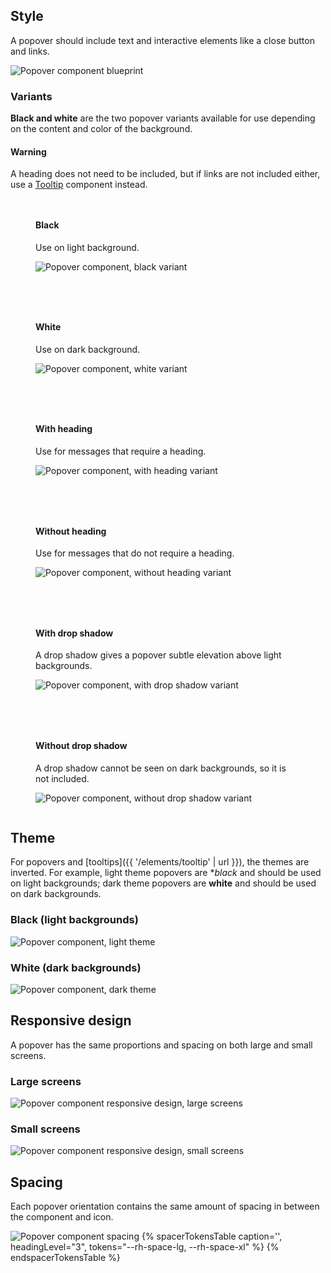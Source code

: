 <style>
  .grid {
    display: grid;
    grid-template-columns: 1fr;
    gap: var(--rh-space-2xl, 32px);
  }

  @container container (min-width: 768px) {
    .grid {
      grid-template-columns: 1fr 1fr;
      gap: var(--rh-space-4xl, 64px);
    }
  }
</style>

## Style

A popover should include text and interactive elements like a close button and
links.

<uxdot-example width-adjustment="538px">
  <img src="{{ '../popover-style.svg' | url }}" alt="Popover component blueprint">
</uxdot-example>


### Variants

**Black and white** are the two popover variants available for use depending
on the content and color of the background.

<rh-alert state="warning">
 <h4 slot="header">Warning</h4>
  <p>A heading does not need to be included, but if links are not included either, use a <a href="{{ '/elements/tooltip' | url }}">Tooltip</a> component instead.</p>
</rh-alert>

<div class="grid">
  <figure>
    <figcaption>
      <h4>Black </h4>
      <p>Use on light background.</p>
    </figcaption>
    <uxdot-example width-adjustment="392px" variant="full" no-border>
      <img src="{{ '../popover-black.svg' | url }}" alt="Popover component, black variant">
    </uxdot-example>
  </figure>
  <figure>
    <figcaption>
      <h4>White</h4>
      <p>Use on dark background.</p>
    </figcaption>
    <uxdot-example width-adjustment="392px" variant="full" no-border>
      <img src="{{ '../popover-white.svg' | url }}" alt="Popover component, white variant">
    </uxdot-example>
  </figure>
  <figure>
    <figcaption><h4>With heading</h4></figcaption>
    <p>Use for messages that require a heading.</p>
    <uxdot-example width-adjustment="392px" variant="full" no-border>
      <img src="{{ '../popover-with-heading.svg' | url }}" alt="Popover component, with heading variant">
    </uxdot-example>
  </figure>
  <figure>
    <figcaption>
      <h4>Without heading</h4>
      <p>Use for messages that do not require a heading.</p>
    </figcaption>
    <uxdot-example width-adjustment="392px" variant="full" no-border>
      <img src="{{ '../popover-without-heading.svg' | url }}" alt="Popover component, without heading variant">
    </uxdot-example>
  </figure>
  <figure>
    <figcaption>
      <h4>With drop shadow</h4>
      <p>A drop shadow gives a popover subtle elevation above light backgrounds.</p>
    </figcaption>
    <uxdot-example width-adjustment="392px" variant="full" no-border>
      <img src="{{ '../popover-with-drop-shadow.svg' | url }}" alt="Popover component, with drop shadow variant">
    </uxdot-example>
  </figure>
  <figure>
    <figcaption>
      <h4>Without drop shadow</h4>
      <p>A drop shadow cannot be seen on dark backgrounds, so it is not included.</p> 
    </figcaption>
    <uxdot-example width-adjustment="392px" variant="full" no-border>
      <img src="{{ '../popover-without-drop-shadow.svg' | url }}" alt="Popover component, without drop shadow variant">
    </uxdot-example>
  </figure>
</div>


## Theme

For popovers and [tooltips]({{ '/elements/tooltip' | url }}),
the themes are inverted. For example, light theme popovers are **black* and
should be used on light backgrounds; dark theme popovers are **white** and
should be used on dark backgrounds.

### Black (light backgrounds)

<uxdot-example width-adjustment="392px">
  <img src="{{ '../popover-theme-light.svg' | url }}" alt="Popover component, light theme">
</uxdot-example>


### White (dark backgrounds)

<uxdot-example color-palette="darkest" width-adjustment="392px">
  <img src="{{ '../popover-theme-dark.svg' | url }}" alt="Popover component, dark theme">
</uxdot-example>


## Responsive design

A popover has the same proportions and spacing on both large and small
screens.

### Large screens

<uxdot-example width-adjustment="1000px" variant="full" no-border alignment="left">
  <img src="{{ '../popover-responsive-design-lg.svg' | url }}" alt="Popover component responsive design, large screens">
</uxdot-example>


### Small screens

<uxdot-example width-adjustment="360px" variant="full" no-border alignment="left">
  <img src="{{ '../popover-responsive-design-sm.svg' | url }}" alt="Popover component responsive design, small screens">
</uxdot-example>


## Spacing

Each popover orientation contains the same amount of spacing in between the component and icon.

<uxdot-example palette="lightest" width-adjustment="392px">
  <img src="{{ '../popover-spacing.svg' | url }}" alt="Popover component spacing">
</uxdot-example>

<rh-table>
 {% spacerTokensTable
    caption='',
    headingLevel="3",
    tokens="--rh-space-lg, --rh-space-xl" %}
 {% endspacerTokensTable %}
</rh-table>
